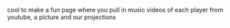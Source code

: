 cool to make a fun page where you pull in music videos of each player from youtube, a picture and our projections